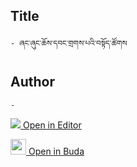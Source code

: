 ## Title
	- ཞང་ཞུང་ཆོས་དབང་གྲགས་པའི་བསྟོད་ཚོགས

## Author
	- 



[<img src="https://img.icons8.com/color/25/000000/edit-property.png"> Open in Editor](http://editor.openpecha.org/P004514)

[<img width="25" src="https://library.bdrc.io/icons/BUDA-small.svg"> Open in Buda](https://library.bdrc.io/show/bdr:IE0OPP004514)
